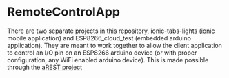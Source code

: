 # RemoteControlApp
There are two separate projects in this repository, ionic-tabs-lights (ionic mobile application) and ESP8266_cloud_test (embedded arduino application).  They are meant to work together to allow the client application to control an I/O pin on an ESP8266 arduino device (or with proper configuration, any WiFi enabled arduino device). This is made possible through the [aREST project](https://arest.io/) 
